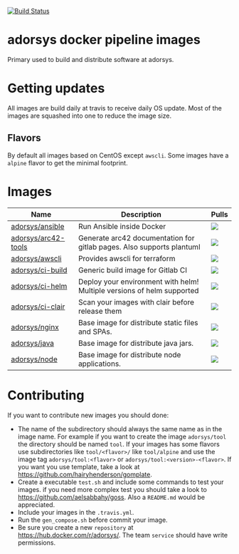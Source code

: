 [![Build Status](https://img.shields.io/travis/adorsys/dockerhub-pipeline-images/master.svg?longCache=true&style=flat-square)](https://travis-ci.org/adorsys/dockerhub-pipeline-images)

# adorsys docker pipeline images

Primary used to build and distribute software at adorsys.

# Getting updates

All images are build daily at travis to receive daily OS update. Most of the images are squashed into one to
reduce the image size. 

## Flavors

By default all images based on CentOS except `awscli`. Some images have a `alpine` flavor to get the minimal footprint.

# Images

| Name | Description | Pulls |
|------|-------------|-------|
| [adorsys/ansible](ansible/README.md) | Run Ansible inside Docker | ![](https://img.shields.io/docker/pulls/adorsys/ansible.svg?logo=docker&style=flat-square) |
| [adorsys/arc42-tools](arc42-tools/README.md) | Generate arc42 documentation for gitlab pages. Also supports plantuml |![](https://img.shields.io/docker/pulls/adorsys/arc42-tools.svg?logo=docker&style=flat-square) |
| [adorsys/awscli](awscli/README.md) | Provides awscli for terraform |![](https://img.shields.io/docker/pulls/adorsys/awscli.svg?logo=docker&style=flat-square) |
| [adorsys/ci-build](ci-build/README.md) | Generic build image for Gitlab CI | ![](https://img.shields.io/docker/pulls/adorsys/ci-build.svg?logo=docker&style=flat-square) |
| [adorsys/ci-helm](ci-helm/README.md) | Deploy your environment with helm! Multiple versions of helm supported | ![](https://img.shields.io/docker/pulls/adorsys/ci-helm.svg?logo=docker&style=flat-square) |
| [adorsys/ci-clair](ci-clair/README.md) | Scan your images with clair before release them  | ![](https://img.shields.io/docker/pulls/adorsys/ci-clair.svg?logo=docker&style=flat-square) |
| [adorsys/nginx](nginx/README.md) | Base image for distribute static files and SPAs. | ![](https://img.shields.io/docker/pulls/adorsys/nginx.svg?logo=docker&style=flat-square) |
| [adorsys/java](java/README.md) | Base image for distribute java jars. | ![](https://img.shields.io/docker/pulls/adorsys/java.svg?logo=docker&style=flat-square) |
| [adorsys/node](node/README.md) | Base image for distribute node applications. | ![](https://img.shields.io/docker/pulls/adorsys/node.svg?logo=docker&style=flat-square) |


# Contributing

If you want to contribute new images you should done:
* The name of the subdirectory should always the same name as in the image name. For example if you want to create the
  image `adorsys/tool` the directory should be named `tool`. If your images has some flavors use subdirectories like
  `tool/<flavor>/` like `tool/alpine` and use the image tag `adorsys/tool:<flavor>` or `adorsys/tool:<version>-<flavor>`. 
  If you want you use template, take a look at https://github.com/hairyhenderson/gomplate.
* Create a executable `test.sh` and include some commands to test your images.
  if you need more complex test you should take a look to https://github.com/aelsabbahy/goss. Also a `README.md` would 
  be appreciated.
* Include your images in the `.travis.yml`. 
* Run the `gen_compose.sh` before commit your image.
* Be sure you create a new `repository` at https://hub.docker.com/r/adorsys/. The team `service` should have write
  permissions.
